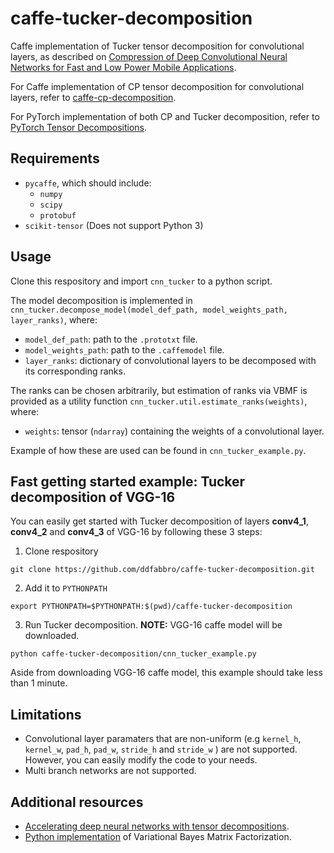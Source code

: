 # caffe-tucker-decomposition
Caffe implementation of Tucker tensor decomposition for convolutional layers, as described on [Compression of Deep Convolutional Neural Networks for Fast and Low Power Mobile Applications](https://arxiv.org/abs/1511.06530).

For Caffe implementation of CP tensor decomposition for convolutional layers, refer to [caffe-cp-decomposition](https://github.com/ddfabbro/cnn-cpd).

For PyTorch implementation of both CP and Tucker decomposition, refer to [PyTorch Tensor Decompositions](https://github.com/jacobgil/pytorch-tensor-decompositions).

## Requirements

- `pycaffe`, which should include:
    - `numpy`
    - `scipy`
    - `protobuf`
- `scikit-tensor` (Does not support Python 3)

## Usage

Clone this respository and import `cnn_tucker` to a python script.

The model decomposition is implemented in `cnn_tucker.decompose_model(model_def_path, model_weights_path, layer_ranks)`, where:
- `model_def_path`: path to the `.prototxt` file.
- `model_weights_path`: path to the `.caffemodel` file.
- `layer_ranks`: dictionary of convolutional layers to be decomposed with its corresponding ranks.

The ranks can be chosen arbitrarily, but estimation of ranks via VBMF is provided as a utility function `cnn_tucker.util.estimate_ranks(weights)`, where:
- `weights`: tensor (`ndarray`) containing the weights of a convolutional layer.

Example of how these are used can be found in `cnn_tucker_example.py`.

## Fast getting started example: Tucker decomposition of VGG-16

You can easily get started with Tucker decomposition of layers **conv4_1**, **conv4_2** and **conv4_3** of VGG-16 by following these 3 steps:

1. Clone respository

```
git clone https://github.com/ddfabbro/caffe-tucker-decomposition.git
```

2. Add it to `PYTHONPATH`

```
export PYTHONPATH=$PYTHONPATH:$(pwd)/caffe-tucker-decomposition
```

3. Run Tucker decomposition. **NOTE:** VGG-16 caffe model will be downloaded.

```
python caffe-tucker-decomposition/cnn_tucker_example.py
```

Aside from downloading VGG-16 caffe model, this example should take less than 1 minute.

## Limitations

- Convolutional layer paramaters that are non-uniform (e.g `kernel_h`, `kernel_w`, `pad_h`, `pad_w`, `stride_h` and `stride_w` ) are not supported. However, you can easily modify the code to your needs.
- Multi branch networks are not supported.

## Additional resources

- [Accelerating deep neural networks with tensor decompositions](https://jacobgil.github.io/deeplearning/tensor-decompositions-deep-learning).
- [Python implementation](https://github.com/CasvandenBogaard/VBMF) of Variational Bayes Matrix Factorization.
